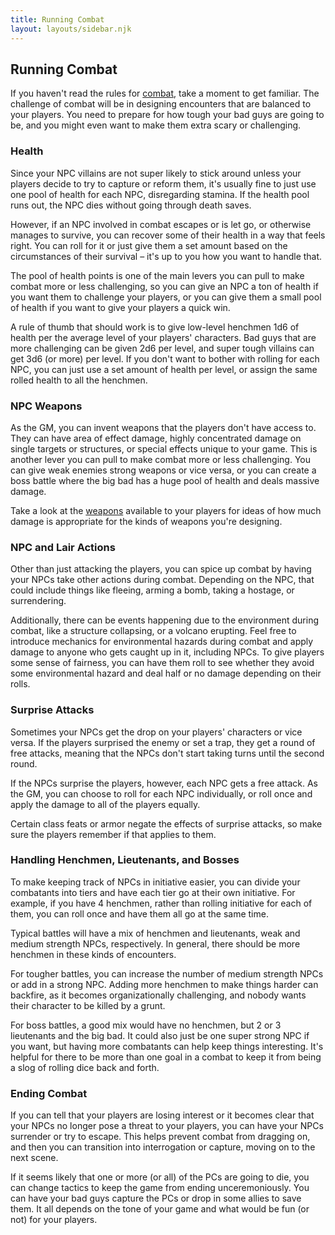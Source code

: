 ```yaml
---
title: Running Combat
layout: layouts/sidebar.njk
---
```


<div class="stack">

  ## Running Combat

  If you haven't read the rules for [combat](/how-to-play/combat), take a moment
  to get familiar. The challenge of combat will be in designing encounters that
  are balanced to your players. You need to prepare for how tough your bad guys
  are going to be, and you might even want to make them extra scary or
  challenging.

  ### Health

  Since your NPC villains are not super likely to stick around unless your
  players decide to try to capture or reform them, it's usually fine to just use
  one pool of health for each NPC, disregarding stamina. If the health pool runs
  out, the NPC dies without going through death saves.

  However, if an NPC involved in combat escapes or is let go, or otherwise
  manages to survive, you can recover some of their health in a way that feels
  right. You can roll for it or just give them a set amount based on the
  circumstances of their survival – it's up to you how you want to handle that.

  The pool of health points is one of the main levers you can pull to make
  combat more or less challenging, so you can give an NPC a ton of health if you
  want them to challenge your players, or you can give them a small pool of
  health if you want to give your players a quick win.

  A rule of thumb that should work is to give low-level henchmen 1d6 of health
  per the average level of your players' characters. Bad guys that are more
  challenging can be given 2d6 per level, and super tough villains can get 3d6
  (or more) per level. If you don't want to bother with rolling for each NPC,
  you can just use a set amount of health per level, or assign the same rolled
  health to all the henchmen.

  ### NPC Weapons

  As the GM, you can invent weapons that the players don't have access to. They
  can have area of effect damage, highly concentrated damage on single targets
  or structures, or special effects unique to your game. This is another lever
  you can pull to make combat more or less challenging. You can give weak
  enemies strong weapons or vice versa, or you can create a boss battle where
  the big bad has a huge pool of health and deals massive damage.

  Take a look at the [weapons](/weapons) available to your players for ideas of
  how much damage is appropriate for the kinds of weapons you're designing.

  ### NPC and Lair Actions

  Other than just attacking the players, you can spice up combat by having your
  NPCs take other actions during combat. Depending on the NPC, that could
  include things like fleeing, arming a bomb, taking a hostage, or surrendering.

  Additionally, there can be events happening due to the environment during
  combat, like a structure collapsing, or a volcano erupting. Feel free to
  introduce mechanics for environmental hazards during combat and apply damage
  to anyone who gets caught up in it, including NPCs. To give players some sense
  of fairness, you can have them roll to see whether they avoid some
  environmental hazard and deal half or no damage depending on their rolls.

  ### Surprise Attacks

  Sometimes your NPCs get the drop on your players' characters or vice versa. If
  the players surprised the enemy or set a trap, they get a round of free
  attacks, meaning that the NPCs don't start taking turns until the second
  round.

  If the NPCs surprise the players, however, each NPC gets a free attack. As the
  GM, you can choose to roll for each NPC individually, or roll once and apply
  the damage to all of the players equally.

  Certain class feats or armor negate the effects of surprise attacks, so make
  sure the players remember if that applies to them.

  ### Handling Henchmen, Lieutenants, and Bosses

  To make keeping track of NPCs in initiative easier, you can divide your
  combatants into tiers and have each tier go at their own initiative. For
  example, if you have 4 henchmen, rather than rolling initiative for each of
  them, you can roll once and have them all go at the same time.

  Typical battles will have a mix of henchmen and lieutenants, weak and medium
  strength NPCs, respectively. In general, there should be more henchmen in
  these kinds of encounters.

  For tougher battles, you can increase the number of medium strength NPCs or
  add in a strong NPC. Adding more henchmen to make things harder can backfire,
  as it becomes organizationally challenging, and nobody wants their character
  to be killed by a grunt.

  For boss battles, a good mix would have no henchmen, but 2 or 3 lieutenants
  and the big bad. It could also just be one super strong NPC if you want, but
  having more combatants can help keep things interesting. It's helpful for
  there to be more than one goal in a combat to keep it from being a slog of
  rolling dice back and forth.

  ### Ending Combat

  If you can tell that your players are losing interest or it becomes clear that
  your NPCs no longer pose a threat to your players, you can have your NPCs
  surrender or try to escape. This helps prevent combat from dragging on, and
  then you can transition into interrogation or capture, moving on to the next
  scene.

  If it seems likely that one or more (or all) of the PCs are going to die, you
  can change tactics to keep the game from ending unceremoniously. You can have
  your bad guys capture the PCs or drop in some allies to save them. It all
  depends on the tone of your game and what would be fun (or not) for your
  players.

</div>
